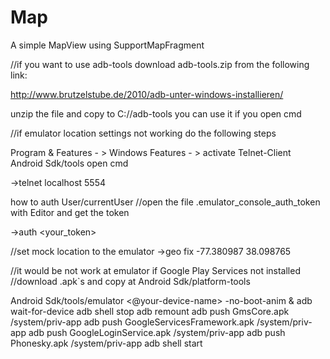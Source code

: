 # Map
A simple MapView using SupportMapFragment


//if you want to use adb-tools download adb-tools.zip from the following link:

http://www.brutzelstube.de/2010/adb-unter-windows-installieren/

unzip the file and copy to C://adb-tools
you can use it if you open cmd


//if emulator location settings not working do the following steps

Program & Features - > Windows Features - > activate Telnet-Client
Android Sdk/tools open cmd

->telnet localhost 5554

how to auth 
User/currentUser
//open the file .emulator_console_auth_token with Editor and get the token

->auth <your_token>

//set mock location to the emulator
->geo fix -77.380987 38.098765


//it would be not work at emulator if Google Play Services not installed
//download .apk`s and copy at Android Sdk/platform-tools

Android Sdk/tools/emulator <@your-device-name> -no-boot-anim &
adb wait-for-device
adb shell stop
adb remount
adb push GmsCore.apk /system/priv-app
adb push GoogleServicesFramework.apk /system/priv-app
adb push GoogleLoginService.apk /system/priv-app
adb push Phonesky.apk /system/priv-app
adb shell start




